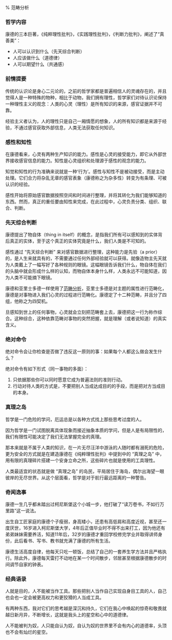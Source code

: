 % 范畴分析

### 哲学内容

康德的三本巨著，《纯粹理性批判》，《实践理性批判》，《判断力批判》，阐述了“真善美”：

- 人可以认识到什么（先天综合判断）
- 人应该做什么（道德律）
- 人可以期望什么（共通感）

### 前情提要

传统的认识论是身心二元论的，之前的哲学家都是普遍相信人的灵魂存在的，并且觉得人是一种特殊的物种，相比于动物，我们拥有理性，哲学家们对待认识论保持一种理性主义的观念：人类的心灵（理性）是所有知识的来源，感官证据并不可靠。

经验主义者认为，人的理性只是自己一厢情愿的想象，人的所有知识都是来源于经验，不通过感官获取外部信息，人类无法获取任何知识。

### 感性和知性

在康德看来，心灵有两种生产知识的能力。感性是心灵的接受能力，即它从外部世界接收感官信息的能力。知性是心灵组织和处理源于感性的观念的能力。

知觉和知性的行为准确来说就是一种‘行为’。感性与知性不是被动接受，而是主动处理。它们合力将杂乱无章的感官表象（康德称之为杂多性）转变为有条理、可被认识的经验。

感性开始将原始感官数据按照空间和时间进行整理，并将其转化为我们能够知道的东西。然而，真正的重任要由知性来完成，在此过程中，心灵负责分类、组织、联合、判断。

### 先天综合判断

康德提出了物自体（thing in itself）的概念，是指我们所有可以感知到的实体背后真正的实体，至于这个真正的实体究竟是什么，我们人类是不可知的。

感性通过 “先天综合判断” 来对感官数据进行整理，这种能力是先验（a prior）的，是人生来就具有的，不需要通过任何外部经验就可以获得。就像造物主先天就为人类戴上了一幅写好了各种规则的眼镜。这幅眼镜告诉我们什么，物自体在我们的头脑中就会形成什么样的认知，而物自体本身什么样，人类永远不可能知道，因为人类不可能摘下眼镜。

康德和亚里士多德一样使用了[范畴分析](/Philosophy/Aristotle.md#范畴分析)，亚里士多德是对主题的属性进行范畴化，康德是对事物进入我们心灵的过程进行范畴化。康德定了十二种范畴，并且分了四组，他称之为四契机。

旦感知到世上的任何事物，心灵就会立刻把范畴套上去，康德把这一行为称作综合。这种综合，这种依靠范畴对事物的突然把握，就是理解（或者说知道）的真实含义。

### 绝对命令

绝对命令会让你检查是否做了违反这一原则的事：如果每个人都这么做会发生什么？

绝对命令有如下形式（同一事物的多面）：

1. 只依据那些你可以同时愿意它成为普遍法则的准则行动。
2. 行动对待人类的方式是，不要把别人当成达成目的的手段，而是把对方当成目的本身。

### 真理之岛

哲学是一门危险的学问，厄运总是以各种方式找上那些思考过度的人。

因为哲学是一门试图脱离具体现象而接近抽象本质的学问，但是人是有局限性的，我们有限性可能决定了我们无法掌握完全的真理。

那本来就是不属于人类的知识，在一片无尽汪洋中游泳的人随时都有溺死的危险，更为安全的方式就是在建造康德在《纯粹理性批判》中提到中的 “真理之岛” 中，用有限的真理碎片搭建一个安身立命之所，这些碎片也就是使用的工具理性。

人类最适宜的状态就是做 “真理之岛” 的岛民，平局居住于海岛，偶尔出海望一眼彼岸的无尽世界。从这个层面看，哲学是对于航行最远距离的一种警告。

### 奇闻逸事

康德一生几乎都未踏出过柯尼斯堡这个小城一步，他打破了“读万卷书，不如行万里路”这一说法。

出生自工匠家庭的康德个子瘦弱，身高矮小，还患有高低肩和高度近视，甚至还一度厌世，16岁进入柯尼斯堡大学，4年后正值毕业时不得不出来打工，因为他还有弟弟妹妹需要养活，知道11年后，32岁的康德才重回学校修完学业并取得讲师身份，此后看书、写书、教书就充满了康德的所有生活。

康德生活高度自律，他每天只吃一顿饭，总结了自己的一套养生学方法并且严格执行。除此外，康德每天雷打不动地在某一个时间散步，邻居甚至根据康德散步的时间调节自家的钟表。

### 经典语录

人就是目的，人不能被当作工具。那些把别人当作自己实现自身目工具的人，自己也会也一定会被更高权力和更狡猾的人当成工具。

有两种东西，我对它们的思考越是深沉和持久，它们在我心中唤起的惊奇和敬畏就越日新月异，不断增长，这就是我头上的星空和心中的道德律。

人不能被判为奴，人只能自认为奴，自认为奴的世界里不会有内心的道德率，头顶也不会有灿烂的星空。

